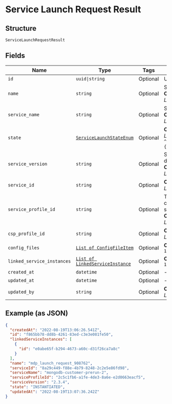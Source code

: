 
# Service Launch Request Result

## Structure

`ServiceLaunchRequestResult`

## Fields

| Name | Type | Tags | Description |
|  --- | --- | --- | --- |
| `id` | `uuid\|string` | Optional | Unique service profile ID. |
| `name` | `string` | Optional | Service request name.<br>**Constraints**: *Maximum Length*: `50`, *Pattern*: `^(.*)$` |
| `service_name` | `string` | Optional | Service being deployed.<br>**Constraints**: *Maximum Length*: `50`, *Pattern*: `^(.*)$` |
| `state` | [`ServiceLaunchStateEnum`](../../doc/models/service-launch-state-enum.md) | Optional | **Constraints**: *Maximum Length*: `60`, *Pattern*: `^[\w\d_\.\#\$\%\|^\&\*\@\!\-]{1,64}$` |
| `service_version` | `string` | Optional | Service version being deployed.<br>**Constraints**: *Maximum Length*: `50`, *Pattern*: `^(.*)$` |
| `service_id` | `string` | Optional | **Constraints**: *Maximum Length*: `50`, *Pattern*: `^(.*)$` |
| `service_profile_id` | `string` | Optional | The service profile ID that is created during the post-service API.<br>**Constraints**: *Maximum Length*: `50`, *Pattern*: `^(.*)$` |
| `csp_profile_id` | `string` | Optional | **Constraints**: *Maximum Length*: `50`, *Pattern*: `^(.*)$` |
| `config_files` | [`List of ConfigFileItem`](../../doc/models/config-file-item.md) | Optional | **Constraints**: *Maximum Items*: `100` |
| `linked_service_instances` | [`List of LinkedServiceInstance`](../../doc/models/linked-service-instance.md) | Optional | **Constraints**: *Maximum Items*: `100` |
| `created_at` | `datetime` | Optional | - |
| `updated_at` | `datetime` | Optional | - |
| `updated_by` | `string` | Optional | **Constraints**: *Maximum Length*: `500`, *Pattern*: `^(.*)$` |

## Example (as JSON)

```json
{
  "createdAt": "2022-08-19T13:06:26.541Z",
  "id": "f865bb78-dd8b-4261-83ed-c3e3e081fe50",
  "linkedServiceInstances": [
    {
      "id": "e0abe65f-b294-4673-a60c-d31f26ca7a8c"
    }
  ],
  "name": "mdp_launch_request_908762",
  "serviceId": "8a29c449-f88e-4b79-8248-2c2e5e86fd98",
  "serviceName": "mongodb-customer-prerun-2",
  "serviceProfileId": "2c5c1fb6-a1fe-4de3-8a6e-e2d0663eacf5",
  "serviceVersion": "2.3.4",
  "state": "INSTANTIATED",
  "updatedAt": "2022-08-19T13:07:36.242Z"
}
```

